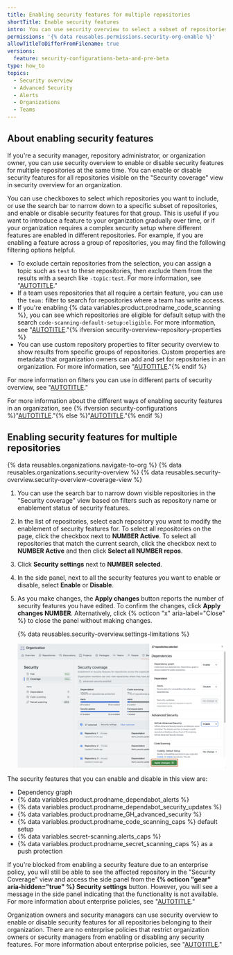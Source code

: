 ```yaml
---
title: Enabling security features for multiple repositories
shortTitle: Enable security features
intro: You can use security overview to select a subset of repositories and enable security features for them all.
permissions: '{% data reusables.permissions.security-org-enable %}'
allowTitleToDifferFromFilename: true
versions:
  feature: security-configurations-beta-and-pre-beta
type: how_to
topics:
  - Security overview
  - Advanced Security
  - Alerts
  - Organizations
  - Teams
---
```


## About enabling security features

If you're a security manager, repository administrator, or organization owner, you can use security overview to enable or disable security features for multiple repositories at the same time. You can enable or disable security features for all repositories visible on the "Security coverage" view in security overview for an organization.

You can use checkboxes to select which repositories you want to include, or use the search bar to narrow down to a specific subset of repositories, and enable or disable security features for that group. This is useful if you want to introduce a feature to your organization gradually over time, or if your organization requires a complex security setup where different features are enabled in different repositories. For example, if you are enabling a feature across a group of repositories, you may find the following filtering options helpful.

* To exclude certain repositories from the selection, you can assign a topic such as `test` to these repositories, then exclude them from the results with a search like `-topic:test`. For more information, see "[AUTOTITLE](/repositories/managing-your-repositorys-settings-and-features/customizing-your-repository/classifying-your-repository-with-topics)."
* If a team uses repositories that all require a certain feature, you can use the `team:` filter to search for repositories where a team has write access.
* If you're enabling {% data variables.product.prodname_code_scanning %}, you can see which repositories are eligible for default setup with the search `code-scanning-default-setup:eligible`. For more information, see "[AUTOTITLE](/code-security/code-scanning/automatically-scanning-your-code-for-vulnerabilities-and-errors/configuring-code-scanning-at-scale)."{% ifversion security-overview-repository-properties %}
* You can use custom repository properties to filter security overview to show results from specific groups of repositories. Custom properties are metadata that organization owners can add and set for repositories in an organization. For more information, see "[AUTOTITLE](/organizations/managing-organization-settings/managing-custom-properties-for-repositories-in-your-organization)."{% endif %}

For more information on filters you can use in different parts of security overview, see "[AUTOTITLE](/code-security/security-overview/filtering-alerts-in-security-overview)."

For more information about the different ways of enabling security features in an organization, see {% ifversion security-configurations %}"[AUTOTITLE](/code-security/securing-your-organization)."{% else %}"[AUTOTITLE](/code-security/getting-started/quickstart-for-securing-your-organization)."{% endif %}

## Enabling security features for multiple repositories

{% data reusables.organizations.navigate-to-org %}
{% data reusables.organizations.security-overview %}
{% data reusables.security-overview.security-overview-coverage-view %}
1. You can use the search bar to narrow down visible repositories in the "Security coverage" view based on filters such as repository name or enablement status of security features.
1. In the list of repositories, select each repository you want to modify the enablement of security features for. To select all repositories on the page, click the checkbox next to **NUMBER Active**. To select all repositories that match the current search, click the checkbox next to **NUMBER Active** and then click **Select all NUMBER repos**.
1. Click **Security settings** next to **NUMBER selected**.
1. In the side panel, next to all the security features you want to enable or disable, select **Enable** or **Disable**.
1. As you make changes, the **Apply changes** button reports the number of security features you have edited. To confirm the changes, click **Apply changes NUMBER**. Alternatively, click {% octicon "x" aria-label="Close" %} to close the panel without making changes.

   {% data reusables.security-overview.settings-limitations %}

   ![Screenshot of the "Security coverage" view with the side panel open. The "Apply changes" button is highlighted in a dark orange outline.](/assets/images/help/security-overview/security-coverage-view-multi-repo-side-panel.png)

The security features that you can enable and disable in this view are:

* Dependency graph
* {% data variables.product.prodname_dependabot_alerts %}
* {% data variables.product.prodname_dependabot_security_updates %}
* {% data variables.product.prodname_GH_advanced_security %}
* {% data variables.product.prodname_code_scanning_caps %} default setup
* {% data variables.secret-scanning.alerts_caps %}
* {% data variables.product.prodname_secret_scanning_caps %} as a push protection

If you're blocked from enabling a security feature due to an enterprise policy, you will still be able to see the affected repository in the "Security Coverage" view and access the side panel from the **{% octicon "gear" aria-hidden="true" %} Security settings** button. However, you will see a message in the side panel indicating that the functionality is not available. For more information about enterprise policies, see "[AUTOTITLE](/admin/policies/enforcing-policies-for-your-enterprise/enforcing-policies-for-code-security-and-analysis-for-your-enterprise)."

Organization owners and security managers can use security overview to enable or disable security features for all repositories belonging to their organization. There are no enterprise policies that restrict organization owners or security managers from enabling or disabling any security features. For more information about enterprise policies, see "[AUTOTITLE](/admin/policies/enforcing-policies-for-your-enterprise/about-enterprise-policies)."
